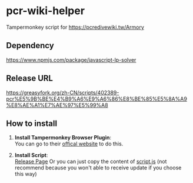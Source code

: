 # pcr-wiki-helper

Tampermonkey script for <https://pcredivewiki.tw/Armory>

## Dependency

<https://www.npmjs.com/package/javascript-lp-solver>

## Release URL

<https://greasyfork.org/zh-CN/scripts/402389-pcr%E5%9B%BE%E4%B9%A6%E9%A6%86%E8%BE%85%E5%8A%A9%E8%AE%A1%E7%AE%97%E5%99%A8>

## How to install

1. **Install Tampermonkey Browser Plugin**:  
You can go to their [offical website](https://www.tampermonkey.net/) to do this.

2. **Install Script**:  
[Release Page](https://greasyfork.org/zh-CN/scripts/402389-pcr%E5%9B%BE%E4%B9%A6%E9%A6%86%E8%BE%85%E5%8A%A9%E8%AE%A1%E7%AE%97%E5%99%A8)
Or you can just copy the content of [script.js](https://github.com/winrey/pcr-wiki-helper/blob/master/script.js) (not recommend because you won't able to receive update if you choose this way)
